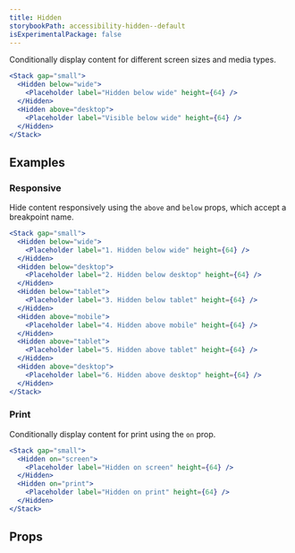```yaml
---
title: Hidden
storybookPath: accessibility-hidden--default
isExperimentalPackage: false
---
```


Conditionally display content for different screen sizes and media types.

```jsx live
<Stack gap="small">
  <Hidden below="wide">
    <Placeholder label="Hidden below wide" height={64} />
  </Hidden>
  <Hidden above="desktop">
    <Placeholder label="Visible below wide" height={64} />
  </Hidden>
</Stack>
```

## Examples

### Responsive

Hide content responsively using the `above` and `below` props, which accept a
breakpoint name.

```jsx live
<Stack gap="small">
  <Hidden below="wide">
    <Placeholder label="1. Hidden below wide" height={64} />
  </Hidden>
  <Hidden below="desktop">
    <Placeholder label="2. Hidden below desktop" height={64} />
  </Hidden>
  <Hidden below="tablet">
    <Placeholder label="3. Hidden below tablet" height={64} />
  </Hidden>
  <Hidden above="mobile">
    <Placeholder label="4. Hidden above mobile" height={64} />
  </Hidden>
  <Hidden above="tablet">
    <Placeholder label="5. Hidden above tablet" height={64} />
  </Hidden>
  <Hidden above="desktop">
    <Placeholder label="6. Hidden above desktop" height={64} />
  </Hidden>
</Stack>
```

### Print

Conditionally display content for print using the `on` prop.

```jsx live
<Stack gap="small">
  <Hidden on="screen">
    <Placeholder label="Hidden on screen" height={64} />
  </Hidden>
  <Hidden on="print">
    <Placeholder label="Hidden on print" height={64} />
  </Hidden>
</Stack>
```

## Props

<PropsTable displayName="Hidden" />

[data-attribute-map]:
  https://github.com/brighte-labs/spark-web/blob/e7f6f4285b4cfd876312cc89fbdd094039aa239a/packages/utils/src/internal/buildDataAttributes.ts#L1
